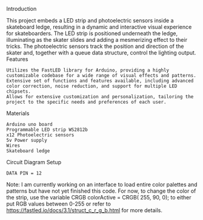 Introduction

This project embeds a LED strip and photoelectric sensors inside a skateboard ledge, resulting in a dynamic and interactive visual experience for skateboarders. The LED strip is positioned underneath the ledge, illuminating as the skater slides and adding a mesmerizing effect to their tricks. The photoelectric sensors track the position and direction of the skater and, together with a queue data structure, control the lighting output.
Features

    Utilizes the FastLED library for Arduino, providing a highly customizable codebase for a wide range of visual effects and patterns.
    Extensive set of functions and features available, including advanced color correction, noise reduction, and support for multiple LED chipsets.
    Allows for extensive customization and personalization, tailoring the project to the specific needs and preferences of each user.

Materials

    Arduino uno board
    Programmable LED strip WS2812b
    x12 Photoelectric sensors
    5v Power supply
    Wires
    Skateboard ledge

Circuit Diagram
<coming soon>
Setup

    DATA PIN = 12

Note: I am currently working on an interface to load entire color palettes and patterns but have not yet finished this code. For now, to change the color of the strip, use the variable CRGB colorActive = CRGB( 255, 90, 0); to either put RGB values between 0-255 or refer to https://fastled.io/docs/3.1/struct_c_r_g_b.html for more details.
  

